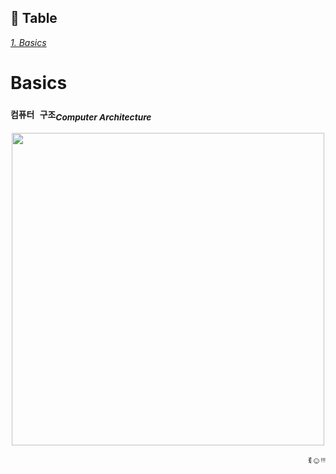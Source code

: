 ## 📝 Table <br>
[*1. Basics*](#basics)


# Basics
### ```컴퓨터 구조```<sub><i>Computer Architecture</i></sub>
<p align="center"><img src="https://github.com/redzzzi/Dreamhack23fall/assets/127263392/e7da3c87-78d0-4db5-8fdb-4056f585527f" width="500px"></p>


<p align="right">ꉂ☺ᵎᵎᵎ</p>
